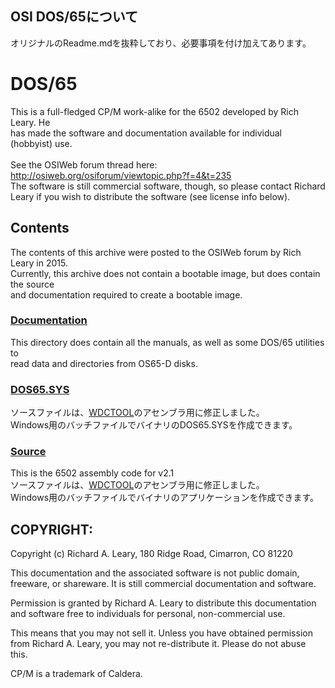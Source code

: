 ## OSI DOS/65について
オリジナルのReadme.mdを抜粋しており、必要事項を付け加えてあります。

# DOS/65
This is a full-fledged CP/M work-alike for the 6502 developed by Rich Leary. He<br>
has made the software and documentation available for individual (hobbyist) use.<br>
<br>
See the OSIWeb forum thread here: http://osiweb.org/osiforum/viewtopic.php?f=4&t=235
<br>
The software is still commercial software, though, so please contact Richard<br>
Leary if you wish to distribute the software (see license info below).<br>

## Contents
The contents of this archive were posted to the OSIWeb forum by Rich Leary in 2015.<br>
Currently, this archive does not contain a bootable image, but does contain the source<br>
and documentation required to create a bootable image.<br>

### [Documentation](Documentation)

This directory does contain all the manuals, as well as some DOS/65 utilities to<br>
read data and directories from OS65-D disks.<br>

### [DOS65.SYS](dos_src)
ソースファイルは、[WDCTOOL](https://wdc65xx.com/WDCTools)のアセンブラ用に修正しました。<br>
Windows用のバッチファイルでバイナリのDOS65.SYSを作成できます。<br>

### [Source](Source)
This is the 6502 assembly code for v2.1<br>
ソースファイルは、[WDCTOOL](https://wdc65xx.com/WDCTools)のアセンブラ用に修正しました。<br>
Windows用のバッチファイルでバイナリのアプリケーションを作成できます。

## COPYRIGHT:
Copyright (c) Richard A. Leary, 180 Ridge Road, Cimarron, CO 81220

This documentation and the associated software is not public domain, freeware,
or shareware. It is still commercial documentation and software.

Permission is granted by Richard A. Leary to distribute this documentation and
software free to individuals for personal, non-commercial use.

This means that you may not sell it. Unless you have obtained permission from
Richard A. Leary, you may not re-distribute it. Please do not abuse this.

CP/M is a trademark of Caldera.
